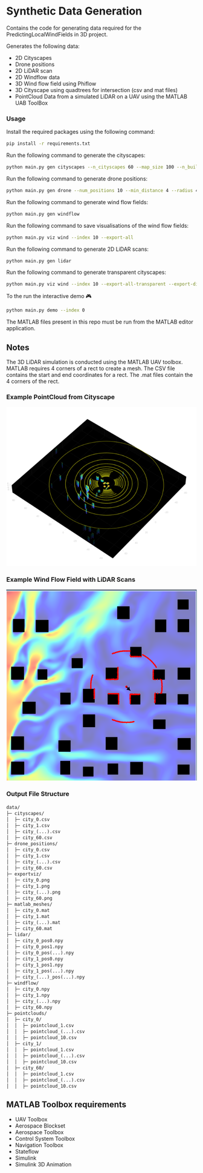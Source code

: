# Synthetic Data Generation

Contains the code for generating data required for the PredictingLocalWindFields in 3D project. 

Generates the following data:

- 2D Cityscapes
- Drone positions
- 2D LiDAR scan
- 2D Windflow data
- 3D Wind flow field using Phiflow
- 3D Cityscape using quadtrees for intersection (csv and mat files)
- PointCloud Data from a simulated LiDAR on a UAV using the MATLAB UAB ToolBox

### Usage

Install the required packages using the following command:

```bash
pip install -r requirements.txt
```

Run the following command to generate the cityscapes:

```bash
python main.py gen cityscapes --n_cityscapes 60 --map_size 100 --n_buildings 20  
```

Run the following command to generate drone positions:

```bash
python main.py gen drone --num_positions 10 --min_distance 4 --radius 45
```

Run the following command to generate wind flow fields:

```bash
python main.py gen windflow
```

Run the following command to save visualisations of the wind flow fields:
```bash
python main.py viz wind --index 10 --export-all
```

Run the following command to generate 2D LiDAR scans:

```bash
python main.py gen lidar
```

Run the following command to generate transparent cityscapes:
```bash
python main.py viz wind --index 10 --export-all-transparent --export-dir data/transparent
```

To the run the interactive demo :video_game:

```bash
python main.py demo --index 0
```

The MATLAB files present in this repo must be run from the MATLAB editor application.

## Notes

The 3D LiDAR simulation is conducted using the MATLAB UAV toolbox. MATLAB requires 4 corners of a rect to create a mesh. The CSV file contains the start and end coordinates for a rect. The .mat files contain the 4 corners of the rect.

### Example PointCloud from Cityscape

![PointCloud visualisation](./pointcloud.png)

### Example Wind Flow Field with LiDAR Scans

![Wind Flow Field visualisation](./demo.png)

### Output File Structure

```
data/
├─ cityscapes/
│  ├─ city_0.csv
│  ├─ city_1.csv
│  ├─ city_(...).csv
│  ├─ city_60.csv
├─ drone_positions/
│  ├─ city_0.csv
│  ├─ city_1.csv
│  ├─ city_(...).csv
│  ├─ city_60.csv
├─ exportviz/
│  ├─ city_0.png
│  ├─ city_1.png
│  ├─ city_(...).png
│  ├─ city_60.png
├─ matlab_meshes/
│  ├─ city_0.mat
│  ├─ city_1.mat
│  ├─ city_(...).mat
│  ├─ city_60.mat
├─ lidar/
│  ├─ city_0_pos0.npy
│  ├─ city_0_pos1.npy
│  ├─ city_0_pos(...).npy
│  ├─ city_1_pos0.npy
│  ├─ city_1_pos1.npy
│  ├─ city_1_pos(...).npy
│  ├─ city_(...)_pos(...).npy
├─ windflow/
│  ├─ city_0.npy
│  ├─ city_1.npy
│  ├─ city_(...).npy
│  ├─ city_60.npy
├─ pointclouds/
│  ├─ city_0/
│  │  ├─ pointcloud_1.csv
│  │  ├─ pointcloud_(...).csv
│  │  ├─ pointcloud_10.csv
│  ├─ city_1/
│  │  ├─ pointcloud_1.csv
│  │  ├─ pointcloud_(...).csv
│  │  ├─ pointcloud_10.csv
│  ├─ city_60/
│  │  ├─ pointcloud_1.csv
│  │  ├─ pointcloud_(...).csv
│  │  ├─ pointcloud_10.csv
```


## MATLAB Toolbox requirements
- UAV Toolbox
- Aerospace Blockset
- Aerospace Toolbox
- Control System Toolbox
- Navigation Toolbox
- Stateflow
- Simulink
- Simulink 3D Animation
